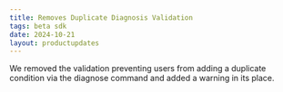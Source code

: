 ```yaml
---
title: Removes Duplicate Diagnosis Validation
tags: beta sdk
date: 2024-10-21
layout: productupdates
---
```

We removed the validation preventing users from adding a duplicate condition via the diagnose command and added a warning in its place. 